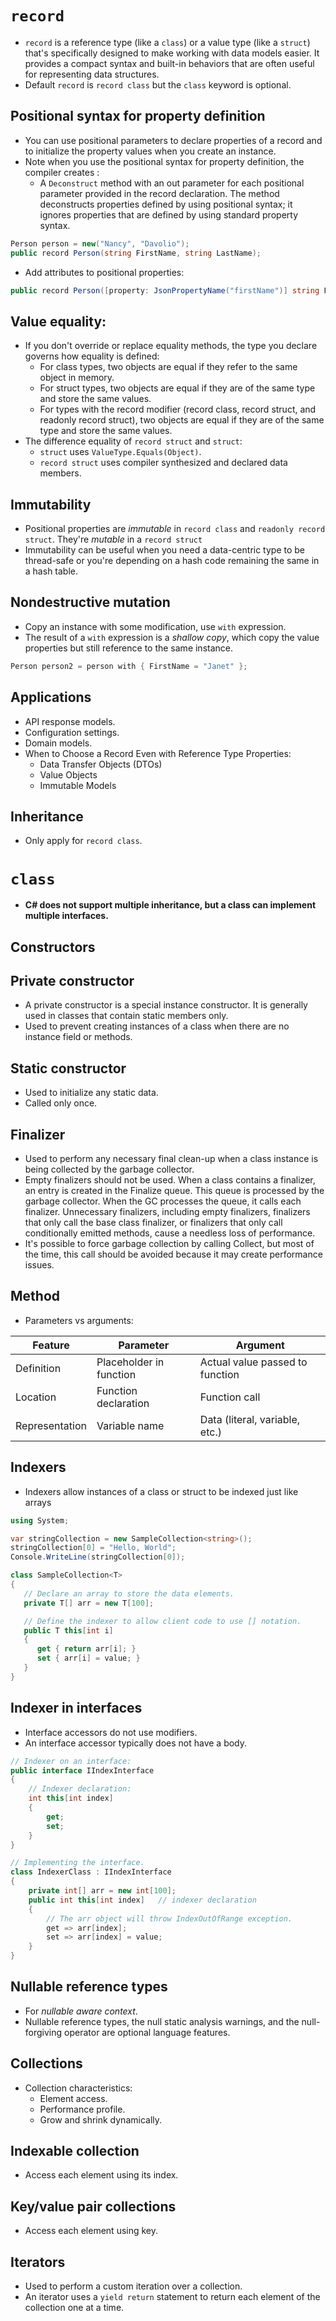 # `record`
- `record` is a reference type (like a `class`) or a value type (like a `struct`) that's specifically designed to make working with data models easier. It provides a compact syntax and built-in behaviors that are often useful for representing data structures.
- Default `record` is `record class` but the `class` keyword is optional.
## Positional syntax for property definition
- You can use positional parameters to declare properties of a record and to initialize the property values when you create an instance.
- Note when you use the positional syntax for property definition, the compiler creates :
    - A `Deconstruct` method with an out parameter for each positional parameter provided in the record declaration. The method deconstructs properties defined by using positional syntax; it ignores properties that are defined by using standard property syntax.
```c#
Person person = new("Nancy", "Davolio");
public record Person(string FirstName, string LastName);
```
- Add attributes to positional properties:
```c#
public record Person([property: JsonPropertyName("firstName")] string FirstName, [property: JsonPropertyName("lastName")] string LastName);
```
## Value equality:
- If you don't override or replace equality methods, the type you declare governs how equality is defined:
    - For class types, two objects are equal if they refer to the same object in memory.
    - For struct types, two objects are equal if they are of the same type and store the same values.
    - For types with the record modifier (record class, record struct, and readonly record struct), two objects are equal if they are of the same type and store the same values.
- The difference equality of `record struct` and `struct`:
    - `struct` uses `ValueType.Equals(Object)`.
    - `record struct` uses compiler synthesized and declared data members.
## Immutability
- Positional properties are *immutable* in `record class` and `readonly record struct`. They're *mutable* in a `record struct`
- Immutability can be useful when you need a data-centric type to be thread-safe or you're depending on a hash code remaining the same in a hash table.
## Nondestructive mutation
- Copy an instance with some modification, use `with` expression.
- The result of a `with` expression is a *shallow copy*, which copy the value properties but still reference to the same instance.
```c#
Person person2 = person with { FirstName = "Janet" };
```
## Applications
- API response models.
- Configuration settings.
- Domain models.
- When to Choose a Record Even with Reference Type Properties:
    - Data Transfer Objects (DTOs)
    - Value Objects
    - Immutable Models
## Inheritance
- Only apply for `record class`.
# `class`
- **C# does not support multiple inheritance, but a class can implement multiple interfaces.**
## Constructors
## Private constructor
- A private constructor is a special instance constructor. It is generally used in classes that contain static members only.
- Used to prevent creating instances of a class when there are no instance field or methods.
## Static constructor
- Used to initialize any static data.
- Called only once.
## Finalizer
- Used to perform any necessary final clean-up when a class instance is being collected by the garbage collector.
- Empty finalizers should not be used. When a class contains a finalizer, an entry is created in the Finalize queue. This queue is processed by the garbage collector. When the GC processes the queue, it calls each finalizer. Unnecessary finalizers, including empty finalizers, finalizers that only call the base class finalizer, or finalizers that only call conditionally emitted methods, cause a needless loss of performance.
- It's possible to force garbage collection by calling Collect, but most of the time, this call should be avoided because it may create performance issues.
## Method
- Parameters vs arguments:

| Feature        | Parameter               | Argument                        |
| -------------- | ----------------------- | ------------------------------- |
| Definition     | Placeholder in function | Actual value passed to function |
| Location       | Function declaration    | Function call                   |
| Representation | Variable name           | Data (literal, variable, etc.)  |

## Indexers
- Indexers allow instances of a class or struct to be indexed just like arrays
```c#
using System;

var stringCollection = new SampleCollection<string>();
stringCollection[0] = "Hello, World";
Console.WriteLine(stringCollection[0]);

class SampleCollection<T>
{
   // Declare an array to store the data elements.
   private T[] arr = new T[100];

   // Define the indexer to allow client code to use [] notation.
   public T this[int i]
   {
      get { return arr[i]; }
      set { arr[i] = value; }
   }
}
```
## Indexer in interfaces
- Interface accessors do not use modifiers.
- An interface accessor typically does not have a body.
```c#
// Indexer on an interface:
public interface IIndexInterface
{
    // Indexer declaration:
    int this[int index]
    {
        get;
        set;
    }
}

// Implementing the interface.
class IndexerClass : IIndexInterface
{
    private int[] arr = new int[100];
    public int this[int index]   // indexer declaration
    {
        // The arr object will throw IndexOutOfRange exception.
        get => arr[index];
        set => arr[index] = value;
    }
}
```
## Nullable reference types
- For *nullable aware context*.
- Nullable reference types, the null static analysis warnings, and the null-forgiving operator are optional language features.
## Collections
- Collection characteristics:
	- Element access.
	- Performance profile.
	- Grow and shrink dynamically.
## Indexable collection
- Access each element using its index.
## Key/value pair collections
- Access each element using key.
## Iterators
- Used to perform a custom iteration over a collection.
- An iterator uses a `yield return` statement to return each element of the collection one at a time.